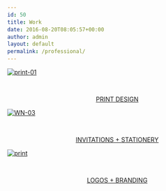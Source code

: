 ```yaml
---
id: 50
title: Work
date: 2016-08-20T08:05:57+00:00
author: admin
layout: default
permalink: /professional/
---
```

<div id='gallery-9' class='gallery galleryid-50 gallery-columns-1 gallery-size-full'>
  <dl class='gallery-item'>
    <dt class='gallery-icon landscape'>
      <a href='/professional/print-01/'><img width="720" height="412" src="/wp-content/uploads/2016/08/print-01.jpg" class="attachment-full size-full" alt="print-01" srcset="/wp-content/uploads/2016/08/print-01.jpg 720w, /wp-content/uploads/2016/08/print-01-300x172.jpg 300w, /wp-content/uploads/2016/08/print-01-500x286.jpg 500w" sizes="(max-width: 720px) 100vw, 720px" /></a>
    </dt>
  </dl>

  <br style="clear: both" />
</div>

<p style="text-align: center;">
  <a href="/professional/publications/">PRINT DESIGN</a>
</p>

<div id='gallery-10' class='gallery galleryid-50 gallery-columns-1 gallery-size-full'>
  <dl class='gallery-item'>
    <dt class='gallery-icon landscape'>
      <a href='/professional/wn-03/'><img width="720" height="514" src="/wp-content/uploads/2016/08/WN-03.jpg" class="attachment-full size-full" alt="WN-03" srcset="/wp-content/uploads/2016/08/WN-03.jpg 720w, /wp-content/uploads/2016/08/WN-03-300x214.jpg 300w, /wp-content/uploads/2016/08/WN-03-420x300.jpg 420w" sizes="(max-width: 720px) 100vw, 720px" /></a>
    </dt>
  </dl>

  <br style="clear: both" />
</div>

<p style="text-align: center;">
  <a href="/professional/wedding-stationery/">INVITATIONS + STATIONERY</a>
</p>

<div id='gallery-11' class='gallery galleryid-50 gallery-columns-1 gallery-size-full'>
  <dl class='gallery-item'>
    <dt class='gallery-icon landscape'>
      <a href='/professional/publications/bizcards/'><img width="720" height="447" src="/wp-content/uploads/2012/11/bizcards.jpg" class="attachment-full size-full" alt="print" srcset="/wp-content/uploads/2012/11/bizcards.jpg 720w, /wp-content/uploads/2012/11/bizcards-300x186.jpg 300w, /wp-content/uploads/2012/11/bizcards-483x300.jpg 483w" sizes="(max-width: 720px) 100vw, 720px" /></a>
    </dt>
  </dl>

  <br style="clear: both" />
</div>

<p style="text-align: center;">
  <a href="/professional/logos-branding/">LOGOS + BRANDING</a>
</p>
